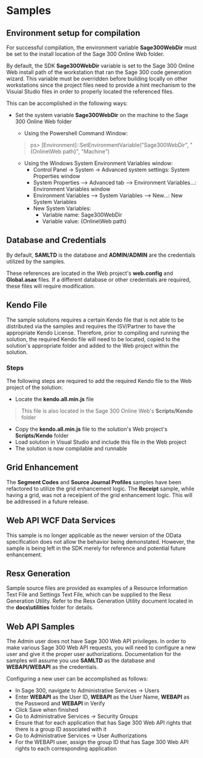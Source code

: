 # Samples

## Environment setup for compilation

For successful compilation, the environment variable **Sage300WebDir** must be set to the 
install location of the Sage 300 Online Web folder.

By default, the SDK **Sage300WebDir** variable is set to the Sage 300 Online Web install path 
of the workstation that ran the Sage 300 code generation wizard. This variable must be 
overridden before building locally on other workstations since the project files need to provide
a hint mechanism to the Visuial Studio files in order to properly located the referenced files.

This can be accomplished in the following ways:

* Set the system variable **Sage300WebDir** on the machine to the Sage 300 Online Web folder

  * Using the Powershell Command Window:
  > ps> [Environment]::SetEnvironmentVariable("Sage300WebDir", "{Online\Web path}", "Machine")

  * Using the Windows System Environment Variables window:
    * Control Panel -> System -> Advanced system settings: System Properties window
    * System Properties --> Advanced tab --> Environment Variables...: Environment Variables window
    * Environment Variables --> System Variables --> New...: New System Variables
    * New System Variables:
      * Variable name: Sage300WebDir
      * Variable value: {Online\Web path}

## Database and Credentials

By default, **SAMLTD** is the database and **ADMIN/ADMIN** are the credentials utilized by the samples. 

These references are located in the Web project's **web.config** and **Global.asax** files. If a different 
database or other credentials are required, these files will require modification.

## Kendo File

The sample solutions requires a certain Kendo file that is not able to be distributed via the
samples and requires the ISV/Partner to have the appropriate Kendo License. Therefore, prior to 
compiling and running the solution, the required Kendo file will need to be located, copied to 
the solution's appropriate folder and added to the Web project within the solution.

### Steps

The following steps are required to add the required Kendo file to the Web project of the solution:

* Locate the **kendo.all.min.js** file
> This file is also located in the Sage 300 Online Web's **Scripts/Kendo** folder

* Copy the **kendo.all.min.js** file to the solution's Web project's **Scripts/Kendo** folder
* Load solution in Visual Studio and include this file in the Web project
* The solution is now compilable and runnable 

## Grid Enhancement

The **Segment Codes** and **Source Journal Profiles** samples have been refactored to utilize the 
grid enhancement logic. The **Receipt** sample, while having a grid, was not a receipient of the grid 
enhancement logic. This will be addressed in a future release.

## Web API WCF Data Services

This sample is no longer applicable as the newer version of the OData specification does not allow
the behavior being demonstated. However, the sample is being left in the SDK merely for reference
and potential future enhancement.

## Resx Generation

Sample source files are provided as examples of a Resource Information Text File and Settings Text
File, which can be supplied to the Resx Generation Utility. Refer to the Resx Generation Utility document
located in the **docs\utilities** folder for details.

## Web API Samples

The Admin user does not have Sage 300 Web API privileges. In order to make various Sage 300 Web API 
requests, you will need to configure a new user and give it the proper user authorizations. Documentation
for the samples will assume you use **SAMLTD** as the database and **WEBAPI/WEBAPI** as the credentials.

Configuring a new user can be accomplished as follows:

* In Sage 300, navigate to Administrative Services -> Users
* Enter **WEBAPI** as the User ID, **WEBAPI** as the User Name, **WEBAPI** as the Password and **WEBAPI** in Verify
* Click Save when finished
* Go to Administrative Services -> Security Groups
* Ensure that for each application that has Sage 300 Web API rights that there is a group ID associated with it
* Go to Administrative Services -> User Authorizations
* For the WEBAPI user, assign the group ID that has Sage 300 Web API rights to each corresponding application